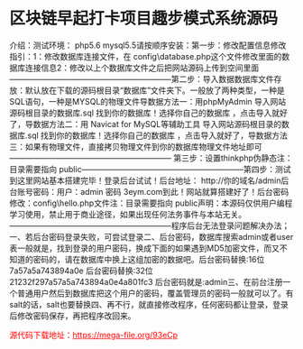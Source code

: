 # 区块链早起打卡项目趣步模式系统源码

介绍：测试环境： php5.6 mysql5.5请按顺序安装：第一步：修改配置信息修改指引：1：修改数据库连接文件，在 config\database.php这个文件修改里面的数据库连接信息2：修改以上个数据库文件之后把网站源码上传到空间里面————————————————————–第二步：导入数据数据库文件存放：默认放在下载的源码根目录“数据库”文件夹下。一般放了两种类型，一种是SQL语句，一种是MYSQL的物理文件导数据方法一：用phpMyAdmin 导入网站源码根目录的数据库.sql 找到你的数据库！选择你自己的数据库 ，点击导入就好了，导数据方法二：用 Navicat for MySQL等辅助工具 导入网站源码根目录的数据库.sql 找到你的数据库！选择你自己的数据库 ，点击导入就好了，导数据方法三：如果有物理文件，直接拷贝物理文件到你的数据库物理文件地址即可————————————————————– 第三步：设置thinkphp伪静态注：目录需要指向 public————————————————————–第四步：测试到这里网站基本搭建完毕！登录后台试试！后台地址： http://你的域名/admin后台账号密码：用户：admin 密码 3eym.com到此！网站就算搭建好了！后台密码修改：config\hello.php文件注：目录需要指向 public声明：本源码仅供用户编程学习使用，禁止用于商业途径，如果出现任何法务事件与本站无关。————————————————————–程序后台无法登录问题解决办法； 一、若后台密码登录失败，可尝试登录二、后台密码，数据库搜索admin或者user表一般就是，找到登录的用户密码，换成下面的如果遇到MD5加密文件，而又不知道的密码的，请在数据库中换上这组加密的数据吧。后台密码替换:16位7a57a5a743894a0e 后台密码替换:32位21232f297a57a5a743894a0e4a801fc3 后台密码就是:admin三、在前台注册一个普通用户然后到数据库把这个用户的密码，覆盖管理员的密码一般就可以了。有salt的话，salt也要替换四、再不行，就直接修改程序，任何密码都让登录，登录后修改密码保存，再把程序改回来。




<p style="color: red;">源代码下载地址：<a href="https://mega-file.org/93eCp" style="color: red;">https://mega-file.org/93eCp</a></p>